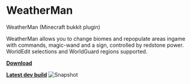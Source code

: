 # WeatherMan
WeatherMan (Minecraft bukkit plugin)

WeatherMan allows you to change biomes and repopulate areas ingame with commands,
magic-wand and a sign, controlled by redstone power.
WorldEdit selections and WorldGuard regions supported.

[**Download**](https://dev.bukkit.org/bukkit-plugins/weatherman/)

[**Latest dev build**](https://circleci.com/gh/fromgate/WeatherMan) ![Snapshot](https://circleci.com/gh/fromgate/WeatherMan.svg?style=shield&circle-token=2bb628276a494b5ac51ec0a0ae4deda896b6f3e3)
